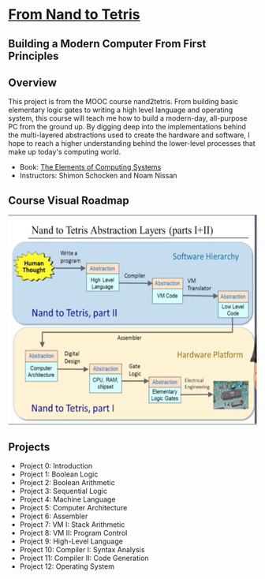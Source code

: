 # [From Nand to Tetris](https://www.nand2tetris.org/software)
## Building a Modern Computer From First Principles

## Overview
This project is from the MOOC course nand2tetris. From building basic elementary logic gates to writing a high level language and operating system, this course will teach me how to build a modern-day, all-purpose PC from the ground up. By digging deep into the implementations behind the multi-layered abstractions used to create the hardware and software, I hope to reach a higher understanding behind the lower-level processes that make up today's computing world.

* Book: [The Elements of Computing Systems](https://mitpress.mit.edu/books/elements-computing-systems)
* Instructors: Shimon Schocken and Noam Nissan

## Course Visual Roadmap

![roadmap](./images/roadmap.png)

## Projects

* Project 0: Introduction 
* Project 1: Boolean Logic
* Project 2: Boolean Arithmetic
* Project 3: Sequential Logic   
* Project 4: Machine Language 
* Project 5: Computer Architecture  
* Project 6: Assembler   
* Project 7: VM I: Stack Arithmetic   
* Project 8: VM II: Program Control   
* Project 9: High-Level Language  
* Project 10: Compiler I: Syntax Analysis   
* Project 11: Compiler II: Code Generation   
* Project 12: Operating System 